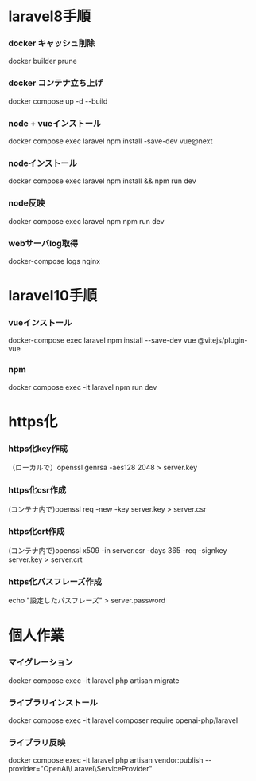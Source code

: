 # laravel8手順
### docker キャッシュ削除
docker builder prune
### docker コンテナ立ち上げ
docker compose up -d --build
### node + vueインストール
docker compose exec laravel npm install -save-dev vue@next
### nodeインストール
docker compose exec laravel npm install && npm run dev
### node反映
docker compose exec laravel npm npm run dev
### webサーバlog取得
docker-compose logs nginx

# laravel10手順
### vueインストール
docker-compose exec laravel npm install --save-dev vue @vitejs/plugin-vue
### npm
docker compose exec -it laravel npm run dev

# https化
### https化key作成
（ローカルで）openssl genrsa -aes128 2048 > server.key
### https化csr作成
(コンテナ内で)openssl req -new -key server.key > server.csr
### https化crt作成
(コンテナ内で)openssl x509 -in server.csr -days 365 -req -signkey server.key > server.crt
### https化パスフレーズ作成
echo "設定したパスフレーズ" > server.password

# 個人作業
### マイグレーション
docker compose exec -it laravel php artisan migrate
### ライブラリインストール
docker compose exec -it laravel composer require openai-php/laravel
### ライブラリ反映
docker compose exec -it laravel php artisan vendor:publish --provider="OpenAI\Laravel\ServiceProvider"